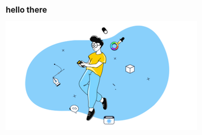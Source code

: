 <h2>hello there</h2>
<a href="#" target="_blank">
  <img src="./vs.svg" width="1200" alt="trungquandev-official" />
</a>
